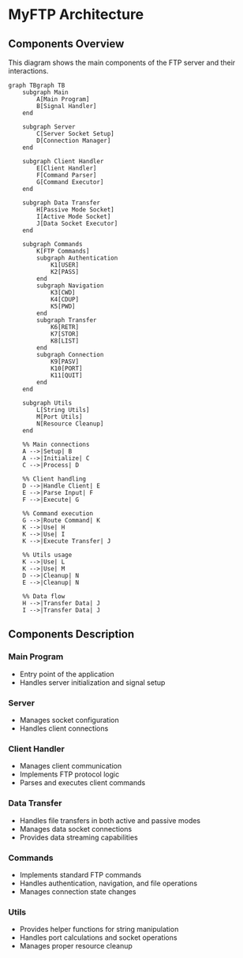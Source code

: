 # MyFTP Architecture

## Components Overview

This diagram shows the main components of the FTP server and their interactions.

```mermaid
graph TBgraph TB
    subgraph Main
        A[Main Program]
        B[Signal Handler]
    end

    subgraph Server
        C[Server Socket Setup]
        D[Connection Manager]
    end

    subgraph Client Handler
        E[Client Handler]
        F[Command Parser]
        G[Command Executor]
    end

    subgraph Data Transfer
        H[Passive Mode Socket]
        I[Active Mode Socket]
        J[Data Socket Executor]
    end

    subgraph Commands
        K[FTP Commands]
        subgraph Authentication
            K1[USER]
            K2[PASS]
        end
        subgraph Navigation
            K3[CWD]
            K4[CDUP]
            K5[PWD]
        end
        subgraph Transfer
            K6[RETR]
            K7[STOR]
            K8[LIST]
        end
        subgraph Connection
            K9[PASV]
            K10[PORT]
            K11[QUIT]
        end
    end

    subgraph Utils
        L[String Utils]
        M[Port Utils]
        N[Resource Cleanup]
    end

    %% Main connections
    A -->|Setup| B
    A -->|Initialize| C
    C -->|Process| D

    %% Client handling
    D -->|Handle Client| E
    E -->|Parse Input| F
    F -->|Execute| G

    %% Command execution
    G -->|Route Command| K
    K -->|Use| H
    K -->|Use| I
    K -->|Execute Transfer| J

    %% Utils usage
    K -->|Use| L
    K -->|Use| M
    D -->|Cleanup| N
    E -->|Cleanup| N

    %% Data flow
    H -->|Transfer Data| J
    I -->|Transfer Data| J

```

## Components Description

### Main Program
- Entry point of the application
- Handles server initialization and signal setup

### Server
- Manages socket configuration
- Handles client connections

### Client Handler
- Manages client communication
- Implements FTP protocol logic
- Parses and executes client commands

### Data Transfer
- Handles file transfers in both active and passive modes
- Manages data socket connections
- Provides data streaming capabilities

### Commands
- Implements standard FTP commands
- Handles authentication, navigation, and file operations
- Manages connection state changes

### Utils
- Provides helper functions for string manipulation
- Handles port calculations and socket operations
- Manages proper resource cleanup
